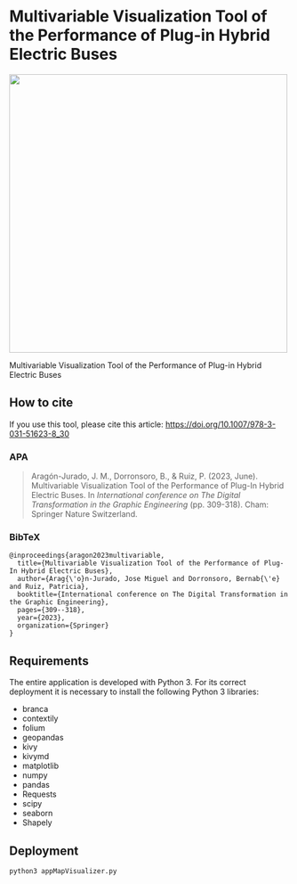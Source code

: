 # Multivariable Visualization Tool of the Performance of Plug-in Hybrid Electric Buses

<img src="https://github.com/josemiguel-aragon/multivariable-visualization-tool/blob/main/resources/logo.png" width=500>  

Multivariable Visualization Tool of the Performance of Plug-in Hybrid Electric Buses

## How to cite
If you use this tool, please cite this article:
https://doi.org/10.1007/978-3-031-51623-8_30

### APA

> Aragón-Jurado, J. M., Dorronsoro, B., & Ruiz, P. (2023, June). Multivariable Visualization Tool of the Performance of Plug-In Hybrid Electric Buses. In *International conference on The Digital Transformation in the Graphic Engineering* (pp. 309-318). Cham: Springer Nature Switzerland.

### BibTeX
```
@inproceedings{aragon2023multivariable,
  title={Multivariable Visualization Tool of the Performance of Plug-In Hybrid Electric Buses},
  author={Arag{\'o}n-Jurado, Jose Miguel and Dorronsoro, Bernab{\'e} and Ruiz, Patricia},
  booktitle={International conference on The Digital Transformation in the Graphic Engineering},
  pages={309--318},
  year={2023},
  organization={Springer}
}
```


## Requirements
The entire application is developed with Python 3. For its correct deployment it is necessary to install the following Python 3 libraries:
* branca
* contextily
* folium
* geopandas
* kivy
* kivymd
* matplotlib
* numpy
* pandas
* Requests
* scipy
* seaborn
* Shapely
## Deployment
` python3 appMapVisualizer.py `
